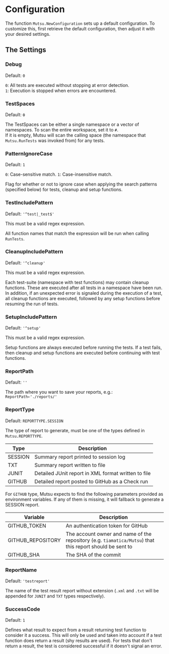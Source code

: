 # Configuration

The function `Mutsu.NewConfiguration` sets up a default configuration. To customize this, first retrieve the default 
configuration, then adjust it with your desired settings. 


## The Settings
### Debug  
Default: `0`  

`0`: All tests are executed without stopping at error detection.  
`1`: Execution is stopped when errors are encountered.

### TestSpaces 
Default: `⍬`  
  
The TestSpaces can be either a single namespace or a vector of namespaces. To scan the entire workspace, set it to `#`.  
If it is empty, Mutsu will scan the calling space (the namespace that `Mutsu.RunTests` was invoked from) for any tests.

### PatternIgnoreCase
Default: `1`

`0`: Case-sensitive match.
`1`: Case-insensitive match.

Flag for whether or not to ignore case when applying the search patterns (specified below) for tests, cleanup and setup functions.


### TestIncludePattern  
Default: `'^test|_test$'`

This must be a valid regex expression.

All function names that match the expression will be run when calling `RunTests`. 

### CleanupIncludePattern  
Default: `'^cleanup'`

This must be a valid regex expression.

Each test-suite (namespace with test functions) may contain cleanup functions. These are executed after all tests in a 
namespace have been run. In addition, if an unexpected error is signaled during the execution of a test, all cleanup functions 
are executed, followed by any setup functions before resuming the run of tests.

### SetupIncludePattern
Default: `'^setup'`

This must be a valid regex expression.

Setup functions are always executed before running the tests. If a test fails, then cleanup and setup functions are executed 
before continuing with test functions.  

### ReportPath  
Default: `''`

The path where you want to save your reports, e.g.:  
`ReportPath←'./reports/' ` 

### ReportType
Default: `REPORTTYPE.SESSION`

The type of report to generate, must be one of the types defined in `Mutsu.REPORTTYPE`.

| Type    | Description | 
| ---     | ---         |
| SESSION | Summary report printed to session log |
| TXT     | Summary report written to file        |
| JUNIT   | Detailed JUnit report in XML format written to file |
| GITHUB  | Detailed report posted to GitHub as a Check run |

For `GITHUB` type, Mutsu expects to find the following parameters provided as environment variables. If any of them is missing, 
it will fallback to generate a SESSION report.

| Variable          | Description | 
| ---               | ---         |
| GITHUB_TOKEN      | An authentication token for GitHub |
| GITHUB_REPOSITORY | The account owner and name of the repository (e.g. `tiamatica/Mutsu`) that this report should be sent to |
| GITHUB_SHA        | The SHA of the commit |

### ReportName
Default: `'testreport'`  

The name of the test result report without extension (`.xml` and `.txt` will be appended for `JUNIT` and `TXT` types respectively).

### SuccessCode
Default: `1`

Defines what result to expect from a result returning test function to consider it a success. This will only be used and taken 
into account if a test function does return a result (shy results are used). For tests that don't return a result, the test is 
considered successful if it doesn't signal an error.
